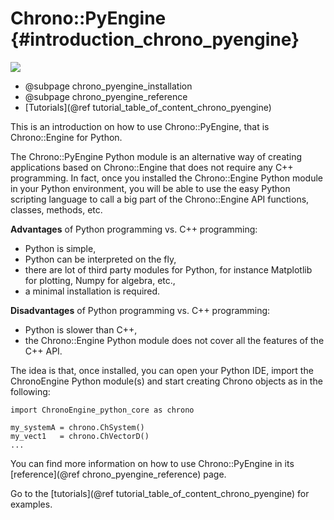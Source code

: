 Chrono::PyEngine {#introduction_chrono_pyengine}
==========================

![](http://projectchrono.org/assets/manual/carousel_chronopyengine.jpg)

* @subpage chrono_pyengine_installation
* @subpage chrono_pyengine_reference
* [Tutorials](@ref tutorial_table_of_content_chrono_pyengine)

This is an introduction on how to use Chrono::PyEngine, that is Chrono::Engine for Python.

The Chrono::PyEngine Python module is an alternative way of creating 
applications based on Chrono::Engine that does not require any C++ programming. 
In fact, once you installed the Chrono::Engine Python module in your Python environment, 
you will be able to use the easy Python scripting language to call a big part of the 
Chrono::Engine API functions, classes, methods, etc.


**Advantages** of Python programming vs. C++ programming:

* Python is simple,
* Python can be interpreted on the fly,
* there are lot of third party modules for Python, for instance Matplotlib for plotting, Numpy for algebra, etc.,
* a minimal installation is required. 

**Disadvantages** of Python programming vs. C++ programming:

* Python is slower than C++,
* the Chrono::Engine Python module does not cover all the features of the C++ API. 
	
	
The idea is that, once installed, you can open your Python IDE, import the ChronoEngine
Python module(s) and start creating Chrono objects as in the following:

~~~~~~~~~~~~~~~{.py}
import ChronoEngine_python_core as chrono

my_systemA = chrono.ChSystem()
my_vect1   = chrono.ChVectorD()
...
~~~~~~~~~~~~~~~

You can find more information on how to use Chrono::PyEngine in its [reference](@ref chrono_pyengine_reference) page.

Go to the [tutorials](@ref tutorial_table_of_content_chrono_pyengine) for examples.



